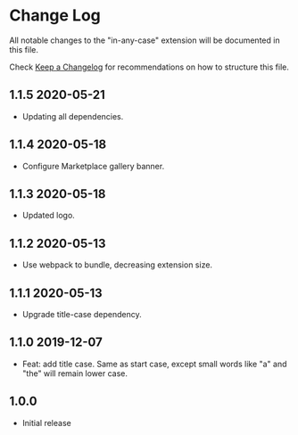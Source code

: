 # Change Log

All notable changes to the "in-any-case" extension will be documented in this
file.

Check [Keep a Changelog](http://keepachangelog.com/) for recommendations on how
to structure this file.

## 1.1.5 2020-05-21

- Updating all dependencies.

## 1.1.4 2020-05-18

- Configure Marketplace gallery banner.

## 1.1.3 2020-05-18

- Updated logo.

## 1.1.2 2020-05-13

- Use webpack to bundle, decreasing extension size.

## 1.1.1 2020-05-13

- Upgrade title-case dependency.

## 1.1.0 2019-12-07

- Feat: add title case. Same as start case, except small words like "a" and
  "the" will remain lower case.

## 1.0.0

- Initial release
